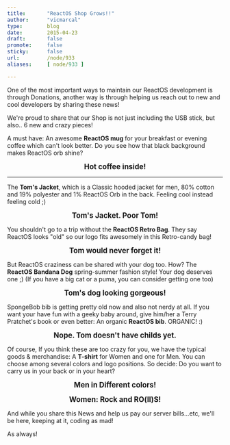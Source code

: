 ```yaml
---
title:       "ReactOS Shop Grows!!"
author:      "vicmarcal"
type:        blog
date:        2015-04-23
draft:       false
promote:     false
sticky:      false
url:         /node/933
aliases:     [ node/933 ]

---
```


<p>One of the most important ways to maintain our ReactOS development is through Donations, another way is through helping us reach out to new and cool developers by sharing these news!
</p>
<p>We're proud to share that our Shop is not just including the USB stick, but also.. 6 new and crazy pieces!
</p>

<p>A must have: An awesome <strong>ReactOS mug </strong>for your breakfast or evening coffee which can't look better. Do you see how that black background makes ReactOS orb shine?
</p>
<figure style="text-align:center;"> <a href="http://reactos.spreadshirt.de/reactos-mug-original-logo-A102047572"> <img src="http://community.reactos.org/images/shop/mug.png" alt="" class="margin-left:auto; margin-right:auto;" title=""> </a> 
<figcaption style="font-size: 1.2em;font-weight: bold;">Hot coffee inside! </figcaption> </figure>
<hr id="system-readmore" />
<p>The <strong>Tom's Jacket</strong>, which is a Classic hooded jacket for men, 80% cotton and 19% polyester and 1% ReactOS Orb in the back. Feeling cool instead feeling cold ;)
</p>
<figure style="text-align:center;"> <a href="http://reactos.spreadshirt.de/tom-s-jacket-A102047541"><img src="http://community.reactos.org/images/shop/tomjacket.png" alt="" class="rt-center rokbox-thumb" title=""> </a><figcaption style="font-size: 1.2em;font-weight: bold;">Tom's Jacket. Poor Tom! </figcaption> </figure>

<p>You shouldn't go to a trip without the <strong>ReactOS Retro Bag</strong>. They say ReactOS looks "old" so our logo fits awesomely in this Retro-candy bag!
</p>
<figure style="text-align:center;"> <a href="http://reactos.spreadshirt.de/reactos-retro-bag-A17534313"><img src="http://community.reactos.org/images/shop/retrobag.png" alt="" class="rt-center rokbox-thumb" title=""></a><figcaption style="font-size: 1.2em;font-weight: bold;">Tom would never forget it!</figcaption></figure>
<p>But ReactOS craziness can be shared with your dog too. How? The <strong>ReactOS Bandana Dog</strong> spring-summer fashion style! Your dog deserves one ;) (If you have a big cat or a puma, you can consider getting one too)
</p>
<figure style="text-align:center;"> <a href="http://reactos.spreadshirt.de/reactos-dog-bandana-A17534310"><img src="http://community.reactos.org/images/shop/dogbandana.png" alt="" class="rt-center rokbox-thumb" title=""></a> <figcaption style="font-size: 1.2em;font-weight: bold;">Tom's dog looking gorgeous!</figcaption> </figure>
<p>SpongeBob bib is getting pretty old now and also not nerdy at all. If you want your have fun with a geeky baby around, give him/her a Terry Pratchet's book or even better: An organic <strong>ReactOS bib</strong>. ORGANIC! :)
</p>
<figure style="text-align:center;"> <a href="http://reactos.spreadshirt.de/reactos-baby-organic-bib-A17534303"><img src="http://community.reactos.org/images/shop/baby.png" alt="" class="rt-center rokbox-thumb" title=""> </a><figcaption style="font-size: 1.2em;font-weight: bold;">Nope. Tom doesn't have childs yet. </figcaption> </figure>
<p>Of course, If you think these are too crazy for you, we have the typical goods & merchandise:
A <strong>T-shirt</strong> for Women and one for Men. You can choose among several colors and logo positions.
So decide: Do you want to carry us in your back or in your heart?
</p>
<figure style="text-align:center;"> <a href="http://reactos.spreadshirt.de/back-logo-A102047514"><img src="http://community.reactos.org/images/shop/menshirt.png" alt="" class="rt-center rokbox-thumb" title=""></a><figcaption style="font-size: 1.2em;font-weight: bold;">Men in Different colors! </figcaption> </figure>

<figure style="text-align:center;"> <a href="http://reactos.spreadshirt.de/front-reactos-logo-A102047599"> <img src="http://community.reactos.org/images/shop/women.png" alt="" class="rt-center rokbox-thumb" title=""></a> <figcaption style="font-size: 1.2em;font-weight: bold;">Women: Rock and RO(ll)S! </figcaption> </figure>
<p>And while you share this News and help us pay our server bills...etc, we'll be here, keeping at it, coding as mad!
</p>
<p>
As always!</p>

